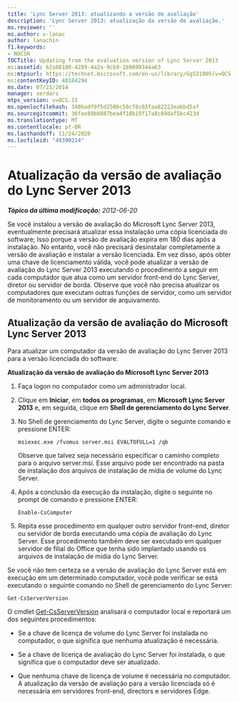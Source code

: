 ```yaml
---
title: 'Lync Server 2013: atualizando a versão de avaliação'
description: 'Lync Server 2013: atualização da versão de avaliação.'
ms.reviewer: ''
ms.author: v-lanac
author: lanachin
f1.keywords:
- NOCSH
TOCTitle: Updating from the evaluation version of Lync Server 2013
ms:assetid: 62a88180-4289-4a2a-9cb9-1b9899344a63
ms:mtpsurl: https://technet.microsoft.com/en-us/library/Gg521005(v=OCS.15)
ms:contentKeyID: 48184294
ms.date: 07/23/2014
manager: serdars
mtps_version: v=OCS.15
ms.openlocfilehash: 340badf9f5d2506c50cf8c03faa82223eabbd5af
ms.sourcegitcommit: 36fee89bb887bea4f18b19f17a8c69daf5bc423d
ms.translationtype: MT
ms.contentlocale: pt-BR
ms.lasthandoff: 11/24/2020
ms.locfileid: "49390214"
---
```

# <a name="updating-from-the-evaluation-version-of-lync-server-2013"></a>Atualização da versão de avaliação do Lync Server 2013

<div data-xmlns="http://www.w3.org/1999/xhtml">

<div class="topic" data-xmlns="http://www.w3.org/1999/xhtml" data-msxsl="urn:schemas-microsoft-com:xslt" data-cs="https://msdn.microsoft.com/">

<div data-asp="https://msdn2.microsoft.com/asp">



</div>

<div id="mainSection">

<div id="mainBody">

<span> </span>

_**Tópico da última modificação:** 2012-06-20_

Se você instalou a versão de avaliação do Microsoft Lync Server 2013, eventualmente precisará atualizar essa instalação uma cópia licenciada do software; Isso porque a versão de avaliação expira em 180 dias após a instalação. No entanto, você não precisará desinstalar completamente a versão de avaliação e instalar a versão licenciada. Em vez disso, após obter uma chave de licenciamento válida, você pode atualizar a versão de avaliação do Lync Server 2013 executando o procedimento a seguir em cada computador que atua como um servidor front-end do Lync Server, diretor ou servidor de borda. Observe que você não precisa atualizar os computadores que executam outras funções de servidor, como um servidor de monitoramento ou um servidor de arquivamento.

<div>

## <a name="updating-from-the-evaluation-version-of-microsoft-lync-server-2013"></a>Atualização da versão de avaliação do Microsoft Lync Server 2013

Para atualizar um computador da versão de avaliação do Lync Server 2013 para a versão licenciada do software:

**Atualização da versão de avaliação do Microsoft Lync Server 2013**

1.  Faça logon no computador como um administrador local.

2.  Clique em **Iniciar**, em **todos os programas**, em **Microsoft Lync Server 2013** e, em seguida, clique em **Shell de gerenciamento do Lync Server**.

3.  No Shell de gerenciamento do Lync Server, digite o seguinte comando e pressione ENTER:
    
        msiexec.exe /fvomus server.msi EVALTOFULL=1 /qb
    
    Observe que talvez seja necessário especificar o caminho completo para o arquivo server.msi. Esse arquivo pode ser encontrado na pasta de instalação dos arquivos de instalação de mídia de volume do Lync Server.

4.  Após a conclusão da execução da instalação, digite o seguinte no prompt de comando e pressione ENTER:
    
        Enable-CsComputer

5.  Repita esse procedimento em qualquer outro servidor front-end, diretor ou servidor de borda executando uma cópia de avaliação do Lync Server. Esse procedimento também deve ser executado em qualquer servidor de filial do Office que tenha sido implantado usando os arquivos de instalação de mídia do Lync Server.

Se você não tem certeza se a versão de avaliação do Lync Server está em execução em um determinado computador, você pode verificar se está executando o seguinte comando no Shell de gerenciamento do Lync Server:

    Get-CsServerVersion

O cmdlet [Get-CsServerVersion](https://docs.microsoft.com/powershell/module/skype/Get-CsServerVersion) analisará o computador local e reportará um dos seguintes procedimentos:

  - Se a chave de licença de volume do Lync Server foi instalada no computador, o que significa que nenhuma atualização é necessária.

  - Se a chave de licença de avaliação do Lync Server foi instalada, o que significa que o computador deve ser atualizado.

  - Que nenhuma chave de licença de volume é necessária no computador. A atualização da versão de avaliação para a versão licenciada só é necessária em servidores front-end, directors e servidores Edge.

</div>

</div>

<span> </span>

</div>

</div>

</div>

